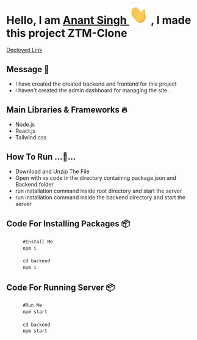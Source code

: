 # Hello, I am <a href="https://www.linkedin.com/in/abhay-bisht-042662177/">Anant Singh </a><img src="https://raw.githubusercontent.com/ABSphreak/ABSphreak/master/gifs/Hi.gif" width="50px"> , I made this project ZTM-Clone

<a href="https://zerotomastery.netlify.app/">Deployed Link</a>

## Message 📃
- I have created the created backend and frontend for this project
- i haven't created the admin dashboard for managing the site .

## Main Libraries & Frameworks 🔥
- Node.js
- React.js
- Tailwind.css 

## How To Run ...🏃...
- Download and Unzip The File
- Open with vs code in the directory containing package.json and Backend folder
- run installation command inside root directory and start the server
- run installation command inside the backend directory and start the server



## Code For Installing Packages 📦
```js
      #Install Me
      npm i 
      
      cd backend
      npm i       
```
## Code For Running Server 📦
```js
      #Run Me
      npm start 
      
      cd backend
      npm start      
```

